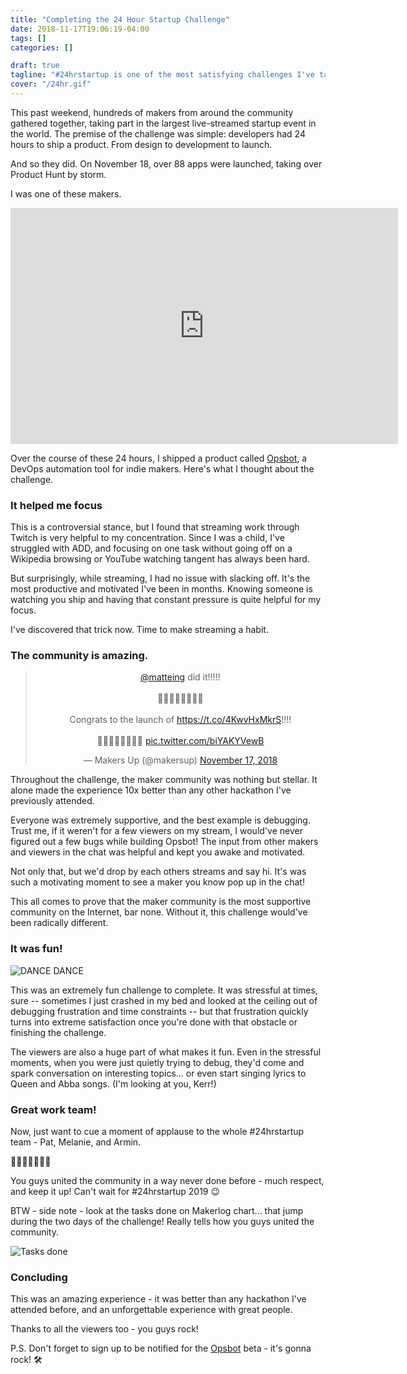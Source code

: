 ```yaml
---
title: "Completing the 24 Hour Startup Challenge"
date: 2018-11-17T19:06:19-04:00
tags: []
categories: []

draft: true
tagline: "#24hrstartup is one of the most satisfying challenges I've tackled in a long time."
cover: "/24hr.gif"
---
```


This past weekend, hundreds of makers from around the community gathered together, taking part in the largest live-streamed startup event in the world. The premise of the challenge was simple: developers had 24 hours to ship a product. From design to development to launch. 

And so they did. On November 18, over 88 apps were launched, taking over Product Hunt by storm. 

I was one of these makers. 

<center><iframe src="https://player.twitch.tv/?autoplay=false&video=v336719136" frameborder="0" allowfullscreen="true" scrolling="no" height="378" width="620"></iframe> <br /></center>

Over the course of these 24 hours, I shipped a product called [Opsbot](https://opsbot.app), a DevOps automation tool for indie makers. 
Here's what I thought about the challenge.

### It helped me focus

This is a controversial stance, but I found that streaming work through Twitch is very helpful to my concentration. Since I was a child, I've struggled with ADD, and focusing on one task without going off on a Wikipedia browsing or YouTube watching tangent has always been hard. 

But surprisingly, while streaming, I had no issue with slacking off. It's the most productive and motivated I've been in months.
Knowing someone is watching you ship and having that constant pressure is quite helpful for my focus.

I've discovered that trick now. Time to make streaming a habit. 

### The community is amazing.

<center><blockquote class="twitter-tweet" data-cards="hidden" data-lang="en"><p lang="en" dir="ltr"><a href="https://twitter.com/matteing?ref_src=twsrc%5Etfw">@matteing</a> did it!!!!!<br><br>🎉🎉🎉🎉🎉🎉🎉🎉<br><br>Congrats to the launch of <a href="https://t.co/4KwvHxMkrS">https://t.co/4KwvHxMkrS</a>!!!!<br><br>🎉🎉🎉🎉🎉🎉🎉🎉 <a href="https://t.co/biYAKYVewB">pic.twitter.com/biYAKYVewB</a></p>&mdash; Makers Up (@makersup) <a href="https://twitter.com/makersup/status/1063872756947681280?ref_src=twsrc%5Etfw">November 17, 2018</a></blockquote>
<script async src="https://platform.twitter.com/widgets.js" charset="utf-8"></script></center>

Throughout the challenge, the maker community was nothing but stellar. It alone made the experience 10x better than any other hackathon I've previously attended.

Everyone was extremely supportive, and the best example is debugging. Trust me, if it weren't for a few viewers on my stream, I would've never figured out a few bugs while building Opsbot! The input from other makers and viewers in the chat was helpful and kept you awake and motivated.

Not only that, but we'd drop by each others streams and say hi. It's was such a motivating moment to see a maker you know pop up in the chat!

This all comes to prove that the maker community is the most supportive community on the Internet, bar none. Without it, this challenge would've been radically different.

### It was fun!

![DANCE DANCE](/24hr.gif)

This was an extremely fun challenge to complete. It was stressful at times, sure -- sometimes I just crashed in my bed and looked at the ceiling out of debugging frustration and time constraints -- but that frustration quickly turns into extreme satisfaction once you're done with that obstacle or finishing the challenge.

The viewers are also a huge part of what makes it fun. Even in the stressful moments, when you were just quietly trying to debug, they'd come and spark conversation on interesting topics... or even start singing lyrics to Queen and Abba songs. (I'm looking at you, Kerr!)

### Great work team!

Now, just want to cue a moment of applause to the whole #24hrstartup team - Pat, Melanie, and Armin.

👏👏👏👏👏👏👏

You guys united the community in a way never done before - much respect, and keep it up! Can't wait for #24hrstartup 2019 😉

BTW - side note - look at the tasks done on Makerlog chart... that jump during the two days of the challenge! Really tells how you guys united the community.

![Tasks done](https://i.imgur.com/ita3nBd.png)

### Concluding

This was an amazing experience - it was better than any hackathon I've attended before, and an unforgettable experience with great people. 

Thanks to all the viewers too - you guys rock!

P.S. Don't forget to sign up to be notified for the [Opsbot](https://opsbot.app) beta - it's gonna rock! 🛠 